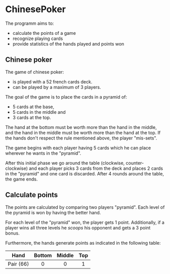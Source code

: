 # ChinesePoker

The programm aims to:

* calculate the points of a game
* recognize playing cards
* provide statistics of the hands played and points won

## Chinese poker
The game of chinese poker: 

* is played with a 52 french cards deck. 
* can be played by a maximum of 3 players. 

The goal of the game is to place the cards in a pyramid of:

* 5 cards at the base,
* 5 cards in the middle and
* 3 cards at the top.

The hand at the bottom must be worth more than the hand in the middle, and the hand in the middle must be worth more than the hand at the top.
If the hands don't respect the rule mentioned above, the player "mis-sets".

The game begins with each player having 5 cards which he can place wherever he wants in the "pyramid".


After this initial phase we go around the table (clockwise, counter-clockwise) and each player picks 3 cards from the deck and places 2 cards in the "pyramid" and one card is discarded.
After 4 rounds around the table, the game ends.

## Calculate points
The points are calculated by comparing two players "pyramid". Each level of the pyramid is won by having the better hand. 

For each level of the "pyramid" won, the player gets 1 point. Additionally, if a player wins all three levels he *scoops* his opponent and gets a 3 point bonus.

Furthermore, the hands generate points as indicated in the following table:

| Hand      | Bottom | Middle | Top   |
| --------- |:------:|:------:|:------:|
| Pair (66) | 0 | 0 | 1 |



